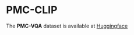 # PMC-CLIP

The **PMC-VQA** dataset is available at [Huggingface](https://huggingface.co/datasets/xmcmic/PMC-VQA/)

